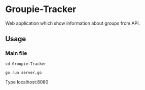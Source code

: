 # Groupie-Tracker

Web application which show information about groups from API.

## Usage

### Main file

`cd Groupie-Tracker`

`go run server.go`

Type localhost:8080

